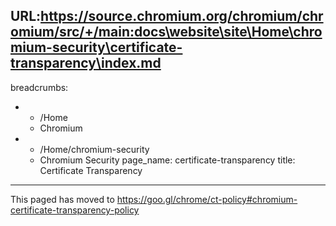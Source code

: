 URL:https://source.chromium.org/chromium/chromium/src/+/main:docs\website\site\Home\chromium-security\certificate-transparency\index.md
---
breadcrumbs:
- - /Home
  - Chromium
- - /Home/chromium-security
  - Chromium Security
page_name: certificate-transparency
title: Certificate Transparency
---

This paged has moved to
<https://goo.gl/chrome/ct-policy#chromium-certificate-transparency-policy>
